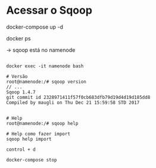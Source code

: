 # Acessar o Sqoop

docker-compose up -d 

docker ps


-> sqoop está no namenode

```

docker exec -it namenode bash

# Versão
root@namenode:/# sqoop version
// ...
Sqoop 1.4.7
git commit id 2328971411f57f0cb683dfb79d19d4d19d185dd8
Compiled by maugli on Thu Dec 21 15:59:58 STD 2017


# Help
root@namenode:/# sqoop help

# Help como fazer import
sqoop help import

control + d

docker-compose stop

```